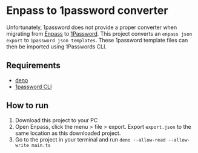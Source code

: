 # Enpass to 1password converter

Unfortunately, 1password does not provide a proper converter when migrating from [Enpass](https://enpass.io) to
[1Password](https://1password.com). This project converts an `enpass json export` to `1password json templates`. These
1password template files can then be imported using 1Passwords CLI.

## Requirements

- [deno](https://docs.deno.com/runtime/getting_started/installation/)
- [1password CLI](https://developer.1password.com/docs/cli/get-started/)

## How to run

1. Download this project to your PC
1. Open Enpass, click the menu > file > export. Export `export.json` to the same location as this downloaded project.
1. Go to the project in your terminal and run `deno --allow-read --allow-write main.ts`

